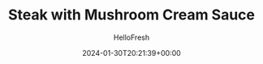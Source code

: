 ---
draft: true # Use this only for setting draft status
hidden: false # Use this to hide unwanted recipes
slug: # <post-title>
title: 'Steak with Mushroom Cream Sauce'
description: "Our ranch steak is so rich and gloriously meaty flavored that it could be a stand-alone dish. Still, we’re adding top-notch sides and a full-bodied sauce to this recipe so that it soars above and beyond. Crispy roasted potatoes and tender roasted carrots make it filling and hearty, while the creamy mushroom pan sauce spooned on top has savory complexity. Are you drooling yet? We’re pretty confident this steak dinner will more than meat your expectations."
image: https://img.hellofresh.com/f_auto,fl_lossy,q_auto,w_1200/hellofresh_s3/image/633474481c3086019d0f136c-1cfdad77.jpg
date: 2024-01-30T20:21:39+00:00
author: HelloFresh

tags: ['Protein Smart', 'Calorie Smart', 'Carb Smart']
categories: "main course"
cuisines: "American"
allergens: ['Milk']

calories: 560
preptime: ['40 minutes', '10 minutes']
cooktime: # 180 = 3 Hours | In minutes
totaltime: PT40M
servings: 2

links:
  - description: "Our ranch steak is so rich and gloriously meaty flavored that it could be a stand-alone dish. Still, we’re adding top-notch sides and a full-bodied sauce to this recipe so that it soars above and beyond. Crispy roasted potatoes and tender roasted carrots make it filling and hearty, while the creamy mushroom pan sauce spooned on top has savory complexity. Are you drooling yet? We’re pretty confident this steak dinner will more than meat your expectations."
    website: https://www.hellofresh.com/recipes/steak-with-mushroom-cream-sauce-65b15480a33a91ae6a3f8dee
    image: https://img.hellofresh.com/f_auto,fl_lossy,q_auto,w_1200/hellofresh_s3/image/633474481c3086019d0f136c-1cfdad77.jpg
 
weight: # 1 | You can add weight to some posts to override the default sorting (date descending)

comments: false # Keep False

ingredients: ['10 ounce Ranch Steak', '1 unit Beef Stock Concentrate', '12 ounce Potatoes', '1 clove Garlic', '4 ounce Button Mushrooms', '1.5 tablespoon Sour Cream', '12 ounce Carrots', '2 unit Scallions', '4 teaspoon Olive Oil', '1 teaspoon Cooking Oil', '2 tablespoon Butter', ' Salt', ' Pepper', '6 ounce Green Beans', '6 ounce Asparagus']

instructionTitles: ['Prep', 'Roast Veggies', 'Cook Mushrooms', 'Cook Steak', 'Make Pan Sauce', 'Finish & Serve']
instructions: ['• Adjust rack to top position (top and middle positions for 4 servings) and preheat oven to 425 degrees. Wash and dry produce. • Dice potatoes into ½-inch pieces. Trim, peel, and cut carrots on a diagonal into ½-inch-thick pieces. Trim and thinly slice mushrooms (skip if your mushrooms are pre-sliced!). Peel and mince or grate garlic. Trim and thinly slice scallions, separating whites from greens. Trim and discard woody bottom ends from asparagus. (Save carrots for another use.)', '• Toss potatoes on one side of a baking sheet with a drizzle of olive oil; season generously with salt and pepper. • Toss carrots on empty side of sheet with a drizzle of olive oil; season with salt and pepper. (For 4 servings, divide between 2 sheets; roast potatoes on top rack and carrots on middle rack.) • Roast on top rack until golden brown and crispy, 20-25 minutes. Roast potatoes for 10 minutes (skip adding carrots). Once potatoes have roasted for 10 minutes, swap in asparagus for carrots; roast 10-12 minutes more.', '• While veggies roast, heat a drizzle of olive oil and 1 TBSP butter (2 TBSP for 4 servings) in a large pan over medium-high heat. Add mushrooms and cook, stirring occasionally, until golden brown and slightly crisp, 5-7 minutes. Season with salt and pepper. • Turn off heat; transfer to a small bowl. Wipe out pan.', '• Meanwhile, pat steak* dry with paper towels; season generously all over with salt and pepper. • Once mushrooms are done, heat a drizzle of oil in same pan over medium-high heat. Add steak and cook to desired doneness, 4-7 minutes per side. • Turn off heat; transfer to a cutting board to rest. Wipe out pan.', '• Heat a drizzle of olive oil and 1 TBSP butter (2 TBSP for 4 servings) in same pan over medium-high heat. • Add garlic and scallion whites; cook until fragrant, 30 seconds. • Stir in stock concentrate and ¼ cup water (1/3 cup for 4). • Bring to a simmer, then stir in mushrooms and any resting juices from steak; cook until slightly thickened, 1-2 minutes. • Remove pan from heat. Stir in sour cream until smooth. Season with salt and pepper.', '• Slice steak against the grain. • Divide steak, potatoes, and carrots between plates. Spoon pan sauce over steak. Garnish with scallion greens and serve. Steak is fully cooked when internal temperature reaches 145°.']
---